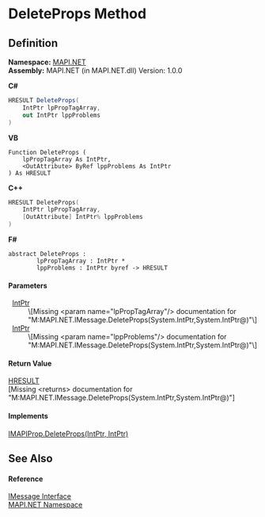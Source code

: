 # DeleteProps Method




## Definition
**Namespace:** <a href="5bef4637-66f8-16d4-e5f4-4d0da57a1538.md">MAPI.NET</a>  
**Assembly:** MAPI.NET (in MAPI.NET.dll) Version: 1.0.0

**C#**
``` C#
HRESULT DeleteProps(
	IntPtr lpPropTagArray,
	out IntPtr lppProblems
)
```
**VB**
``` VB
Function DeleteProps ( 
	lpPropTagArray As IntPtr,
	<OutAttribute> ByRef lppProblems As IntPtr
) As HRESULT
```
**C++**
``` C++
HRESULT DeleteProps(
	IntPtr lpPropTagArray, 
	[OutAttribute] IntPtr% lppProblems
)
```
**F#**
``` F#
abstract DeleteProps : 
        lpPropTagArray : IntPtr * 
        lppProblems : IntPtr byref -> HRESULT 
```



#### Parameters
<dl><dt>  <a href="https://learn.microsoft.com/dotnet/api/system.intptr" target="_blank" rel="noopener noreferrer">IntPtr</a></dt><dd>\[Missing &lt;param name="lpPropTagArray"/&gt; documentation for "M:MAPI.NET.IMessage.DeleteProps(System.IntPtr,System.IntPtr@)"\]</dd><dt>  <a href="https://learn.microsoft.com/dotnet/api/system.intptr" target="_blank" rel="noopener noreferrer">IntPtr</a></dt><dd>\[Missing &lt;param name="lppProblems"/&gt; documentation for "M:MAPI.NET.IMessage.DeleteProps(System.IntPtr,System.IntPtr@)"\]</dd></dl>

#### Return Value
<a href="50596607-a328-ef10-6ea9-0448fbb7d197.md">HRESULT</a>  
\[Missing &lt;returns&gt; documentation for "M:MAPI.NET.IMessage.DeleteProps(System.IntPtr,System.IntPtr@)"\]

#### Implements
<a href="de4d890c-a0fc-36d1-40df-acfc7f56bd36.md">IMAPIProp.DeleteProps(IntPtr, IntPtr)</a>  


## See Also


#### Reference
<a href="f542b7a9-d1ab-fed6-c2df-7c20b044fccc.md">IMessage Interface</a>  
<a href="5bef4637-66f8-16d4-e5f4-4d0da57a1538.md">MAPI.NET Namespace</a>  

